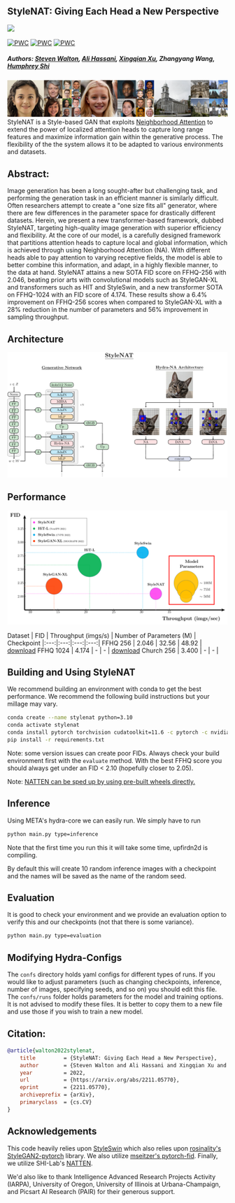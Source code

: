 ## StyleNAT: Giving Each Head a New Perspective
<a href="https://arxiv.org/abs/2211.05770"><img src="https://img.shields.io/badge/arxiv-https%3A%2F%2Farxiv.org%2Fabs%2F2211.05770-red"/></a>

[![PWC](https://img.shields.io/endpoint.svg?url=https://paperswithcode.com/badge/stylenat-giving-each-head-a-new-perspective/image-generation-on-ffhq-256-x-256)](https://paperswithcode.com/sota/image-generation-on-ffhq-256-x-256?p=stylenat-giving-each-head-a-new-perspective)
[![PWC](https://img.shields.io/endpoint.svg?url=https://paperswithcode.com/badge/stylenat-giving-each-head-a-new-perspective/image-generation-on-ffhq-1024-x-1024)](https://paperswithcode.com/sota/image-generation-on-ffhq-1024-x-1024?p=stylenat-giving-each-head-a-new-perspective)
[![PWC](https://img.shields.io/endpoint.svg?url=https://paperswithcode.com/badge/stylenat-giving-each-head-a-new-perspective/image-generation-on-lsun-churches-256-x-256)](https://paperswithcode.com/sota/image-generation-on-lsun-churches-256-x-256?p=stylenat-giving-each-head-a-new-perspective)

##### Authors: [Steven Walton](https://github.com/stevenwalton), [Ali Hassani](https://github.com/alihassanijr), [Xingqian Xu](https://github.com/xingqian2018), Zhangyang Wang, [Humphrey Shi](https://github.com/honghuis)

![header](images/header.png)
StyleNAT is a Style-based GAN that exploits [Neighborhood
Attention](https://github.com/SHI-Labs/Neighborhood-Attention-Transformer) to
extend the power of localized attention heads to capture long range features and
maximize information gain within the generative process.
The flexibility of the the system allows it to be adapted to various
environments and datasets.

## Abstract:
Image generation has been a long sought-after but challenging task, and performing the generation task in an efficient manner is similarly difficult.
Often researchers attempt to create a "one size fits all" generator, where there are few differences in the parameter space for drastically different datasets.
Herein, we present a new transformer-based framework, dubbed StyleNAT, targeting high-quality image generation with superior efficiency and flexibility. 
At the core of our model, is a carefully designed framework that partitions attention heads to capture local and global information, which is achieved through using Neighborhood Attention (NA).
With different heads able to pay attention to varying receptive fields, the model is able to better combine this information, and adapt, in a highly flexible manner, to the data at hand.
StyleNAT attains a new SOTA  FID score on FFHQ-256 with 2.046, beating prior arts with convolutional models such as StyleGAN-XL and transformers such as HIT and StyleSwin, and a new transformer SOTA on FFHQ-1024 with an FID score of 4.174.
These results show a 6.4% improvement on FFHQ-256 scores when compared to StyleGAN-XL with a 28% reduction in the number of parameters and 56% improvement in sampling throughput. 

## Architecture
![architecture](images/architecture.png)

## Performance
![compute](images/fidparams.png)

Dataset | FID | Throughput (imgs/s) | Number of Parameters (M) | Checkpoint
|:---:|:---:|:---:|:---:|
FFHQ 256 | 2.046 | 32.56 | 48.92 | [download](https://shi-labs.com/projects/stylenat/checkpoints/FFHQ256_940k_flip.pt)
FFHQ 1024 | 4.174  | - | - | [download](https://shi-labs.com/projects/stylenat/checkpoints/FFHQ1024_700k.pt)
Church 256 | 3.400  | - | - |

## Building and Using StyleNAT
We recommend building an environment with conda to get the best performance. We
recommend the following build instructions but your millage may vary.
```bash
conda create --name stylenat python=3.10
conda activate stylenat
conda install pytorch torchvision cudatoolkit=11.6 -c pytorch -c nvidia
pip install -r requirements.txt
```
Note: some version issues can create poor FIDs. Always check your build
environment first with the `evaluate` method. With the best FFHQ score you
should always get under an FID < 2.10 (hopefully closer to 2.05). 

Note: 
[NATTEN can be sped up by using pre-built wheels directly.](https://shi-labs.com/natten/)

## Inference
Using META's hydra-core we can easily run. We simply have to run
```bash
python main.py type=inference
```
Note that the first time you run this it will take some time, upfirdn2d is compiling. 

By default this will create 10 random inference images with a checkpoint and the
names will be saved as the name of the random seed.

## Evaluation
It is good to check your environment and we provide an evaluation option to
verify this and our checkpoints (not that there is some variance).
```bash
python main.py type=evaluation
```

## Modifying Hydra-Configs
The `confs` directory holds yaml configs for different types of runs. If you would
like to adjust parameters (such as changing checkpoints, inference, number of
images, specifying seeds, and so on) you should edit this file. The `confs/runs` folder holds
parameters for the model and training options. It is not advised to modify these
files. It is better to copy them to a new file and use those if you wish to
train a new model.



## Citation:
```bibtex
@article{walton2022stylenat,
    title         = {StyleNAT: Giving Each Head a New Perspective},
    author        = {Steven Walton and Ali Hassani and Xingqian Xu and Zhangyang Wang and Humphrey Shi},
    year          = 2022,
    url           = {https://arxiv.org/abs/2211.05770},
    eprint        = {2211.05770},
    archiveprefix = {arXiv},
    primaryclass  = {cs.CV}
}
```

## Acknowledgements
This code heavily relies upon
[StyleSwin](https://github.com/microsoft/StyleSwin) which also relies upon
[rosinality's StyleGAN2-pytorch](https://github.com/rosinality/stylegan2-pytorch) library.
We also utilize [mseitzer's pytorch-fid](https://github.com/mseitzer/pytorch-fid).
Finally, we utilize SHI-Lab's [NATTEN](https://github.com/SHI-Labs/NATTEN/).

We'd also like to thank Intelligence Advanced Research Projects Activity
(IARPA), University of Oregon, University of Illinois at Urbana-Champaign, and
Picsart AI Research (PAIR) for their generous support. 
